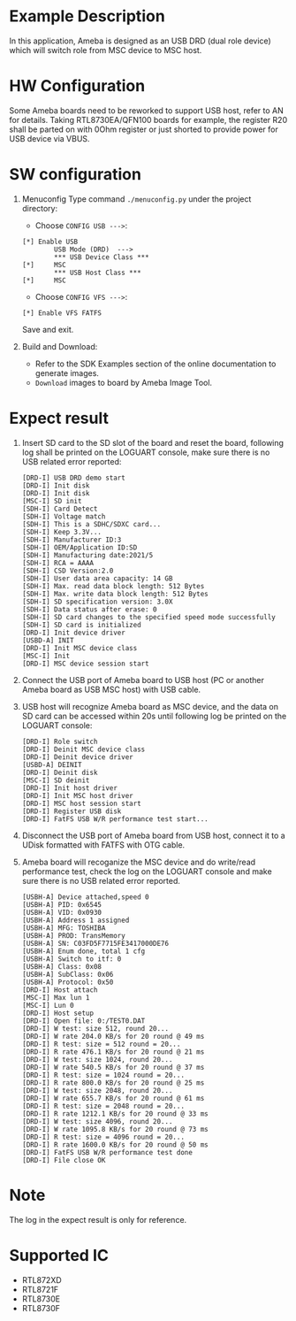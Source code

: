 # Example Description

In this application, Ameba is designed as an USB DRD (dual role device) which will switch role from MSC device to MSC host.

# HW Configuration

Some Ameba boards need to be reworked to support USB host, refer to AN for details.
Taking RTL8730EA/QFN100 boards for example, the register R20 shall be parted on with 0Ohm register or just shorted to provide power for USB device via VBUS.

# SW configuration

1. Menuconfig
	Type command `./menuconfig.py` under the project directory:
	- Choose `CONFIG USB --->`:
	```
	[*] Enable USB
			USB Mode (DRD)  --->
			*** USB Device Class ***
	[*] 	MSC
			*** USB Host Class ***
	[*] 	MSC
	```
	- Choose `CONFIG VFS --->`:
	```
	[*] Enable VFS FATFS
	```
	Save and exit.

2. Build and Download:
   * Refer to the SDK Examples section of the online documentation to generate images.
   * `Download` images to board by Ameba Image Tool.

# Expect result

1. Insert SD card to the SD slot of the board and reset the board, following log shall be printed on the LOGUART console, make sure there is no USB related error reported:
	```
	[DRD-I] USB DRD demo start
	[DRD-I] Init disk
	[DRD-I] Init disk
	[MSC-I] SD init
	[SDH-I] Card Detect
	[SDH-I] Voltage match
	[SDH-I] This is a SDHC/SDXC card...
	[SDH-I] Keep 3.3V...
	[SDH-I] Manufacturer ID:3
	[SDH-I] OEM/Application ID:SD
	[SDH-I] Manufacturing date:2021/5
	[SDH-I] RCA = AAAA
	[SDH-I] CSD Version:2.0
	[SDH-I] User data area capacity: 14 GB
	[SDH-I] Max. read data block length: 512 Bytes
	[SDH-I] Max. write data block length: 512 Bytes
	[SDH-I] SD specification version: 3.0X
	[SDH-I] Data status after erase: 0
	[SDH-I] SD card changes to the specified speed mode successfully
	[SDH-I] SD card is initialized
	[DRD-I] Init device driver
	[USBD-A] INIT
	[DRD-I] Init MSC device class
	[MSC-I] Init
	[DRD-I] MSC device session start
	```

2. Connect the USB port of Ameba board to USB host (PC or another Ameba board as USB MSC host) with USB cable.

3. USB host will recognize Ameba board as MSC device, and the data on SD card can be accessed within 20s until following log be printed on the LOGUART console:
	```
	[DRD-I] Role switch
	[DRD-I] Deinit MSC device class
	[DRD-I] Deinit device driver
	[USBD-A] DEINIT
	[DRD-I] Deinit disk
	[MSC-I] SD deinit
	[DRD-I] Init host driver
	[DRD-I] Init MSC host driver
	[DRD-I] MSC host session start
	[DRD-I] Register USB disk
	[DRD-I] FatFS USB W/R performance test start...
	```

4. Disconnect the USB port of Ameba board from USB host, connect it to a UDisk formatted with FATFS with OTG cable.

5. Ameba board will recoganize the MSC device and do write/read performance test, check the log on the LOGUART console and make sure there is no USB related error reported.
	```
	[USBH-A] Device attached,speed 0
	[USBH-A] PID: 0x6545
	[USBH-A] VID: 0x0930
	[USBH-A] Address 1 assigned
	[USBH-A] MFG: TOSHIBA
	[USBH-A] PROD: TransMemory
	[USBH-A] SN: C03FD5F7715FE3417000DE76
	[USBH-A] Enum done, total 1 cfg
	[USBH-A] Switch to itf: 0
	[USBH-A] Class: 0x08
	[USBH-A] SubClass: 0x06
	[USBH-A] Protocol: 0x50
	[DRD-I] Host attach
	[MSC-I] Max lun 1
	[MSC-I] Lun 0
	[DRD-I] Host setup
	[DRD-I] Open file: 0:/TEST0.DAT
	[DRD-I] W test: size 512, round 20...
	[DRD-I] W rate 204.0 KB/s for 20 round @ 49 ms
	[DRD-I] R test: size = 512 round = 20...
	[DRD-I] R rate 476.1 KB/s for 20 round @ 21 ms
	[DRD-I] W test: size 1024, round 20...
	[DRD-I] W rate 540.5 KB/s for 20 round @ 37 ms
	[DRD-I] R test: size = 1024 round = 20...
	[DRD-I] R rate 800.0 KB/s for 20 round @ 25 ms
	[DRD-I] W test: size 2048, round 20...
	[DRD-I] W rate 655.7 KB/s for 20 round @ 61 ms
	[DRD-I] R test: size = 2048 round = 20...
	[DRD-I] R rate 1212.1 KB/s for 20 round @ 33 ms
	[DRD-I] W test: size 4096, round 20...
	[DRD-I] W rate 1095.8 KB/s for 20 round @ 73 ms
	[DRD-I] R test: size = 4096 round = 20...
	[DRD-I] R rate 1600.0 KB/s for 20 round @ 50 ms
	[DRD-I] FatFS USB W/R performance test done
	[DRD-I] File close OK
	```

# Note

The log in the expect result is only for reference.

# Supported IC

- RTL872XD
- RTL8721F
- RTL8730E
- RTL8730F
